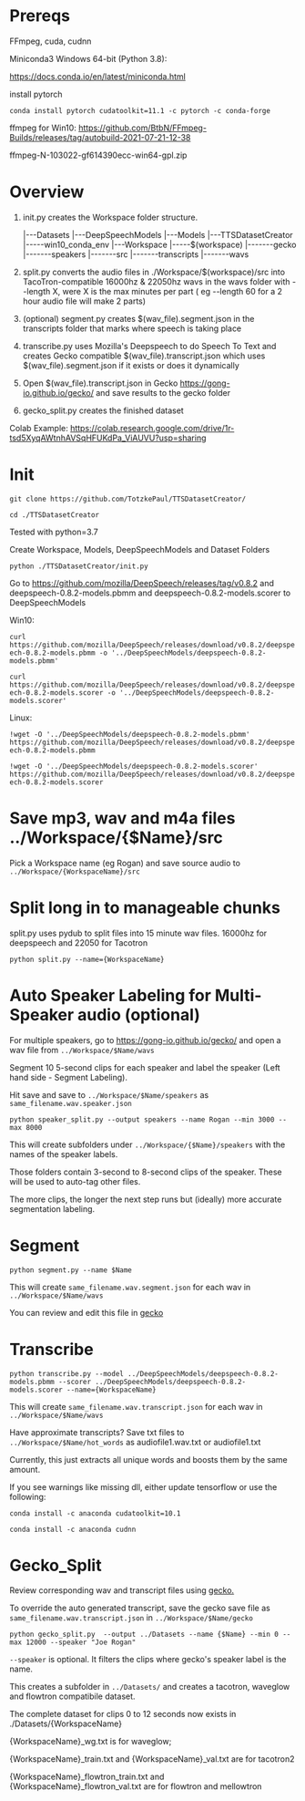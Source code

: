 # Prereqs

FFmpeg, cuda, cudnn

Miniconda3 Windows 64-bit (Python 3.8):

https://docs.conda.io/en/latest/miniconda.html

install pytorch

`conda install pytorch cudatoolkit=11.1 -c pytorch -c conda-forge`

ffmpeg for Win10: 
https://github.com/BtbN/FFmpeg-Builds/releases/tag/autobuild-2021-07-21-12-38

ffmpeg-N-103022-gf614390ecc-win64-gpl.zip

# Overview

1. init.py creates the Workspace folder structure.

   |---Datasets
   |---DeepSpeechModels
   |---Models
   |---TTSDatasetCreator
   |-----win10_conda_env
   |---Workspace
   |-----$(workspace)
   |-------gecko
   |-------speakers
   |-------src
   |-------transcripts
   |-------wavs

2. split.py converts the audio files in ./Workspace/$(workspace)/src into TacoTron-compatible 16000hz & 22050hz wavs in the wavs folder with --length X, were X is the max minutes per part ( eg --length 60 for a 2 hour audio file will make 2 parts)
3. (optional) segment.py creates $(wav_file).segment.json in the transcripts folder that marks where speech is taking place
4. transcribe.py uses Mozilla's Deepspeech to do Speech To Text and creates Gecko compatible $(wav_file).transcript.json which uses $(wav_file).segment.json if it exists or does it dynamically
5. Open $(wav_file).transcript.json in Gecko https://gong-io.github.io/gecko/ and save results to the gecko folder
6. gecko_split.py creates the finished dataset

Colab Example: 
https://colab.research.google.com/drive/1r-tsd5XyqAWtnhAVSqHFUKdPa_ViAUVU?usp=sharing

# Init

`git clone https://github.com/TotzkePaul/TTSDatasetCreator/`

`cd ./TTSDatasetCreator`

Tested with python=3.7

Create Workspace, Models, DeepSpeechModels and Dataset Folders

`python ./TTSDatasetCreator/init.py`

Go to https://github.com/mozilla/DeepSpeech/releases/tag/v0.8.2
and deepspeech-0.8.2-models.pbmm and deepspeech-0.8.2-models.scorer to DeepSpeechModels

Win10: 

`curl https://github.com/mozilla/DeepSpeech/releases/download/v0.8.2/deepspeech-0.8.2-models.pbmm -o '../DeepSpeechModels/deepspeech-0.8.2-models.pbmm'`

`curl https://github.com/mozilla/DeepSpeech/releases/download/v0.8.2/deepspeech-0.8.2-models.scorer -o '../DeepSpeechModels/deepspeech-0.8.2-models.scorer'`

Linux: 

`!wget -O '../DeepSpeechModels/deepspeech-0.8.2-models.pbmm' https://github.com/mozilla/DeepSpeech/releases/download/v0.8.2/deepspeech-0.8.2-models.pbmm`

`!wget -O '../DeepSpeechModels/deepspeech-0.8.2-models.scorer' https://github.com/mozilla/DeepSpeech/releases/download/v0.8.2/deepspeech-0.8.2-models.scorer`

# Save mp3, wav and m4a files ../Workspace/{$Name}/src 

Pick a Workspace name (eg Rogan) and save source audio to `../Workspace/{WorkspaceName}/src`

# Split long in to manageable chunks

split.py uses pydub to split files into 15 minute wav files. 16000hz for deepspeech and 22050 for Tacotron

`python split.py --name={WorkspaceName}`

# Auto Speaker Labeling for Multi-Speaker audio (optional) 

For multiple speakers, go to https://gong-io.github.io/gecko/ and open a wav file from `../Workspace/$Name/wavs`

Segment 10 5-second clips for each speaker and label the speaker (Left hand side - Segment Labeling). 

Hit save and save to `../Workspace/$Name/speakers` as `same_filename.wav.speaker.json`

`python speaker_split.py --output speakers --name Rogan --min 3000 --max 8000`

This will create subfolders under `../Workspace/{$Name}/speakers` with the names of the speaker labels.

Those folders contain 3-second to 8-second clips of the speaker. These will be used to auto-tag other files.

The more clips, the longer the next step runs but (ideally) more accurate segmentation labeling.

# Segment

`python segment.py --name $Name`

This will create `same_filename.wav.segment.json` for each wav in `../Workspace/$Name/wavs`

You can review and edit this file in [gecko](https://gong-io.github.io/gecko/)

# Transcribe

`python transcribe.py --model ../DeepSpeechModels/deepspeech-0.8.2-models.pbmm --scorer ../DeepSpeechModels/deepspeech-0.8.2-models.scorer --name={WorkspaceName}`

This will create `same_filename.wav.transcript.json` for each wav in `../Workspace/$Name/wavs`

Have approximate transcripts? Save txt files to `../Workspace/$Name/hot_words` as audiofile1.wav.txt or audiofile1.txt 

Currently, this just extracts all unique words and boosts them by the same amount.

If you see warnings like missing dll, either update tensorflow or use the following:

`conda install -c anaconda cudatoolkit=10.1`

`conda install -c anaconda cudnn`

# Gecko_Split

Review corresponding wav and transcript files using [gecko.](https://gong-io.github.io/gecko/)

To override the auto generated transcript, save the gecko save file as `same_filename.wav.transcript.json` in `../Workspace/$Name/gecko`

`python gecko_split.py  --output ../Datasets --name {$Name} --min 0 --max 12000 --speaker "Joe Rogan"` 

`--speaker` is optional. It filters the clips where gecko's speaker label is the name.

This creates a subfolder in `../Datasets/` and creates a tacotron, waveglow and flowtron compatibile dataset.

The complete dataset for clips 0 to 12 seconds now exists in ./Datasets/{WorkspaceName}

{WorkspaceName}_wg.txt is for waveglow; 

{WorkspaceName}_train.txt and {WorkspaceName}_val.txt are for tacotron2

{WorkspaceName}_flowtron_train.txt and {WorkspaceName}_flowtron_val.txt are for flowtron and mellowtron
